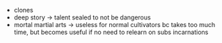 * clones
* deep story -> talent sealed to not be dangerous
* mortal martial arts -> useless for normal cultivators bc takes too much time, but becomes useful if no need to relearn on subs incarnations


